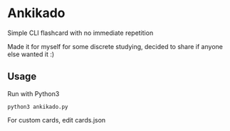 # Ankikado
Simple CLI flashcard with no immediate repetition

Made it for myself for some discrete studying, decided to share if anyone else wanted it :)

## Usage
Run with Python3

```
python3 ankikado.py
```

For custom cards, edit cards.json
